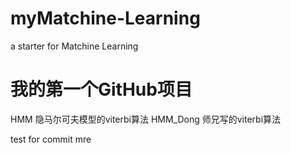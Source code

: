 ﻿# myMatchine-Learning
a starter for Matchine Learning 
# 我的第一个GitHub项目

HMM 隐马尔可夫模型的viterbi算法
HMM_Dong 师兄写的viterbi算法

test for commit mre
